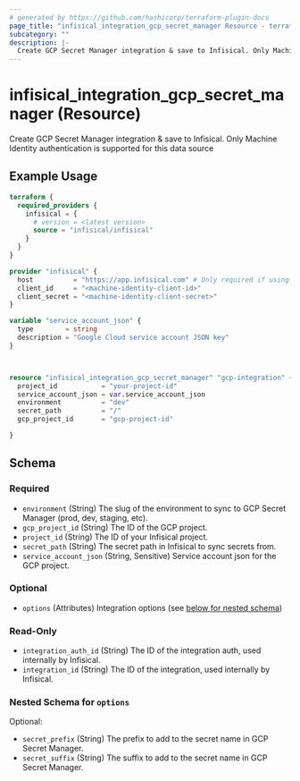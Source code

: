 ```yaml
---
# generated by https://github.com/hashicorp/terraform-plugin-docs
page_title: "infisical_integration_gcp_secret_manager Resource - terraform-provider-infisical"
subcategory: ""
description: |-
  Create GCP Secret Manager integration & save to Infisical. Only Machine Identity authentication is supported for this data source
---
```


# infisical_integration_gcp_secret_manager (Resource)

Create GCP Secret Manager integration & save to Infisical. Only Machine Identity authentication is supported for this data source

## Example Usage

```terraform
terraform {
  required_providers {
    infisical = {
      # version = <latest version>
      source = "infisical/infisical"
    }
  }
}

provider "infisical" {
  host          = "https://app.infisical.com" # Only required if using self hosted instance of Infisical, default is https://app.infisical.com
  client_id     = "<machine-identity-client-id>"
  client_secret = "<machine-identity-client-secret>"
}

variable "service_account_json" {
  type        = string
  description = "Google Cloud service account JSON key"
}



resource "infisical_integration_gcp_secret_manager" "gcp-integration" {
  project_id           = "your-project-id"
  service_account_json = var.service_account_json
  environment          = "dev"
  secret_path          = "/"
  gcp_project_id       = "gcp-project-id"

}
```

<!-- schema generated by tfplugindocs -->
## Schema

### Required

- `environment` (String) The slug of the environment to sync to GCP Secret Manager (prod, dev, staging, etc).
- `gcp_project_id` (String) The ID of the GCP project.
- `project_id` (String) The ID of your Infisical project.
- `secret_path` (String) The secret path in Infisical to sync secrets from.
- `service_account_json` (String, Sensitive) Service account json for the GCP project.

### Optional

- `options` (Attributes) Integration options (see [below for nested schema](#nestedatt--options))

### Read-Only

- `integration_auth_id` (String) The ID of the integration auth, used internally by Infisical.
- `integration_id` (String) The ID of the integration, used internally by Infisical.

<a id="nestedatt--options"></a>
### Nested Schema for `options`

Optional:

- `secret_prefix` (String) The prefix to add to the secret name in GCP Secret Manager.
- `secret_suffix` (String) The suffix to add to the secret name in GCP Secret Manager.
